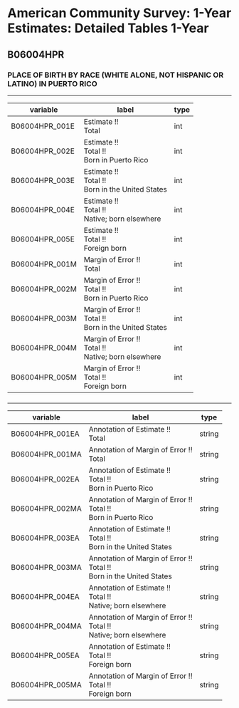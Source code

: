 # American Community Survey: 1-Year Estimates: Detailed Tables 1-Year

## B06004HPR

### PLACE OF BIRTH BY RACE (WHITE ALONE, NOT HISPANIC OR LATINO) IN PUERTO RICO

___

| variable | label | type |
| ----- | ----- | ----- |
| B06004HPR_001E | Estimate !!<br>Total | int |
| B06004HPR_002E | Estimate !!<br>Total !!<br>Born in Puerto Rico | int |
| B06004HPR_003E | Estimate !!<br>Total !!<br>Born in the United States | int |
| B06004HPR_004E | Estimate !!<br>Total !!<br>Native; born elsewhere | int |
| B06004HPR_005E | Estimate !!<br>Total !!<br>Foreign born | int |
| B06004HPR_001M | Margin of Error !!<br>Total | int |
| B06004HPR_002M | Margin of Error !!<br>Total !!<br>Born in Puerto Rico | int |
| B06004HPR_003M | Margin of Error !!<br>Total !!<br>Born in the United States | int |
| B06004HPR_004M | Margin of Error !!<br>Total !!<br>Native; born elsewhere | int |
| B06004HPR_005M | Margin of Error !!<br>Total !!<br>Foreign born | int |
### 

___

| variable | label | type |
| ----- | ----- | ----- |
| B06004HPR_001EA | Annotation of Estimate !!<br>Total | string |
| B06004HPR_001MA | Annotation of Margin of Error !!<br>Total | string |
| B06004HPR_002EA | Annotation of Estimate !!<br>Total !!<br>Born in Puerto Rico | string |
| B06004HPR_002MA | Annotation of Margin of Error !!<br>Total !!<br>Born in Puerto Rico | string |
| B06004HPR_003EA | Annotation of Estimate !!<br>Total !!<br>Born in the United States | string |
| B06004HPR_003MA | Annotation of Margin of Error !!<br>Total !!<br>Born in the United States | string |
| B06004HPR_004EA | Annotation of Estimate !!<br>Total !!<br>Native; born elsewhere | string |
| B06004HPR_004MA | Annotation of Margin of Error !!<br>Total !!<br>Native; born elsewhere | string |
| B06004HPR_005EA | Annotation of Estimate !!<br>Total !!<br>Foreign born | string |
| B06004HPR_005MA | Annotation of Margin of Error !!<br>Total !!<br>Foreign born | string |

